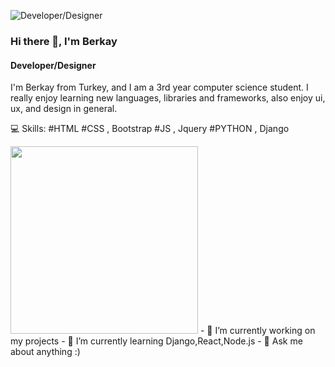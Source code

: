 ![Developer/Designer](https://media4.giphy.com/media/WtTnAfZn6aVJfBzlN3/source.gif)
### Hi there 👋, I'm Berkay
#### Developer/Designer

I'm Berkay from Turkey, and I am a 3rd year computer science student. I really enjoy learning new languages, libraries and frameworks, also enjoy  ui, ux, and design in general.

💻 Skills: 
#HTML 
#CSS , Bootstrap 
#JS , Jquery 
#PYTHON , Django

 <img style="width: 300px;" src="https://media2.giphy.com/media/13HgwGsXF0aiGY/giphy.gif" alt="">
- 🔭 I’m currently working on my projects 
- 🌱 I’m currently learning Django,React,Node.js 
- 💬 Ask me about anything :) 




